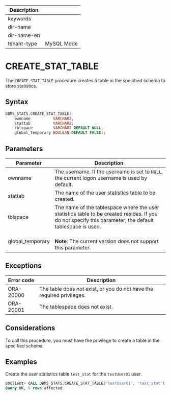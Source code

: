 | Description   |                 |
|---------------|-----------------|
| keywords      |                 |
| dir-name      |                 |
| dir-name-en   |                 |
| tenant-type   | MySQL Mode      |

# CREATE_STAT_TABLE

The `CREATE_STAT_TABLE` procedure creates a table in the specified schema to store statistics.

## Syntax

```sql
DBMS_STATS.CREATE_STAT_TABLE(
    ownname          VARCHAR2,
    stattab          VARCHAR2,
    tblspace         VARCHAR2 DEFAULT NULL,
    global_temporary BOOLEAN DEFAULT FALSE);
```



## Parameters

| Parameter | Description |
|------------------|-----------------------------------------------------------|
| ownname | The username. If the username is set to `NULL`, the current logon username is used by default.  |
| stattab | The name of the user statistics table to be created.  |
| tblspace | The name of the tablespace where the user statistics table to be created resides. If you do not specify this parameter, the default tablespace is used.  |
| global_temporary | <br>**Note**: The current version does not support this parameter.  </br> |



## Exceptions

| Error code | Description |
|-----------|-------------|
| ORA-20000 | The table does not exist, or you do not have the required privileges.  |
| ORA-20001 | The tablespace does not exist.  |



## Considerations

To call this procedure, you must have the privilege to create a table in the specified schema.

## Examples

Create the user statistics table `test_stat` for the `testUser01` user.

```sql
obclient> CALL DBMS_STATS.CREATE_STAT_TABLE('testUser01', 'test_stat');
Query OK, 0 rows affected
```
